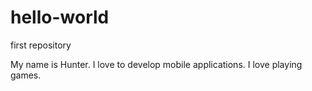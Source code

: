 # hello-world
first repository

My name is Hunter. I love to develop mobile applications.
I love playing games.
